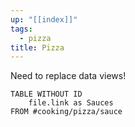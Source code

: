 ```yaml
---
up: "[[index]]"
tags:
  - pizza
title: Pizza
---
```

Need to replace data views!


```dataview
TABLE WITHOUT ID
	file.link as Sauces
FROM #cooking/pizza/sauce
``` 
